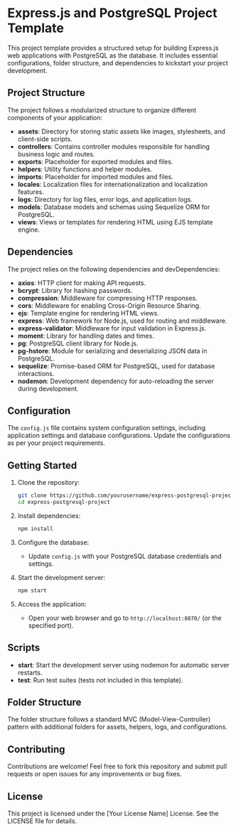 # Express.js and PostgreSQL Project Template

This project template provides a structured setup for building Express.js web applications with PostgreSQL as the database. It includes essential configurations, folder structure, and dependencies to kickstart your project development.

## Project Structure

The project follows a modularized structure to organize different components of your application:

- **assets**: Directory for storing static assets like images, stylesheets, and client-side scripts.
- **controllers**: Contains controller modules responsible for handling business logic and routes.
- **exports**: Placeholder for exported modules and files.
- **helpers**: Utility functions and helper modules.
- **imports**: Placeholder for imported modules and files.
- **locales**: Localization files for internationalization and localization features.
- **logs**: Directory for log files, error logs, and application logs.
- **models**: Database models and schemas using Sequelize ORM for PostgreSQL.
- **views**: Views or templates for rendering HTML using EJS template engine.

## Dependencies

The project relies on the following dependencies and devDependencies:

- **axios**: HTTP client for making API requests.
- **bcrypt**: Library for hashing passwords.
- **compression**: Middleware for compressing HTTP responses.
- **cors**: Middleware for enabling Cross-Origin Resource Sharing.
- **ejs**: Template engine for rendering HTML views.
- **express**: Web framework for Node.js, used for routing and middleware.
- **express-validator**: Middleware for input validation in Express.js.
- **moment**: Library for handling dates and times.
- **pg**: PostgreSQL client library for Node.js.
- **pg-hstore**: Module for serializing and deserializing JSON data in PostgreSQL.
- **sequelize**: Promise-based ORM for PostgreSQL, used for database interactions.
- **nodemon**: Development dependency for auto-reloading the server during development.

## Configuration

The `config.js` file contains system configuration settings, including application settings and database configurations. Update the configurations as per your project requirements.

## Getting Started

1. Clone the repository:
   ```bash
   git clone https://github.com/yourusername/express-postgresql-project.git
   cd express-postgresql-project
   ```

2. Install dependencies:
   ```bash
   npm install
   ```

3. Configure the database:
   - Update `config.js` with your PostgreSQL database credentials and settings.

4. Start the development server:
   ```bash
   npm start
   ```

5. Access the application:
   - Open your web browser and go to `http://localhost:8070/` (or the specified port).

## Scripts

- **start**: Start the development server using nodemon for automatic server restarts.
- **test**: Run test suites (tests not included in this template).

## Folder Structure

The folder structure follows a standard MVC (Model-View-Controller) pattern with additional folders for assets, helpers, logs, and configurations.

## Contributing

Contributions are welcome! Feel free to fork this repository and submit pull requests or open issues for any improvements or bug fixes.

## License

This project is licensed under the [Your License Name] License. See the LICENSE file for details.

